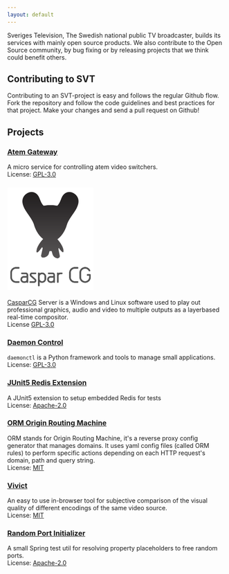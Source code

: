```yaml
---
layout: default
---
```


Sveriges Television, The Swedish national public TV broadcaster, builds its services with mainly open source products. We also contribute to the Open Source community, by bug fixing or by releasing projects that we think could benefit others.

## Contributing to SVT

Contributing to an SVT-project is easy and follows the regular Github flow. Fork the repository and follow the code guidelines and best practices for that project. Make your changes and send a pull request on Github! 

## Projects

### [Atem Gateway](https://github.com/SVT/atemgateway) 
A micro service for controlling atem video switchers.  
License: [GPL-3.0](https://opensource.org/licenses/GPL-3.0)

### [<img src="./assets/img/casparlogo.png" alt="casparlogo" width="200" />](https://www.casparcg.com/) 
[CasparCG](https://www.casparcg.com/) Server is a Windows and Linux software used to play out professional graphics, audio and video to multiple outputs as a layerbased real-time compositor.  
License [GPL-3.0](https://opensource.org/licenses/GPL-3.0) 

### [Daemon Control](https://github.com/SVT/daemonctl)
`daemonctl` is a Python framework and tools to manage small applications.  
License: [GPL-3.0](https://opensource.org/licenses/GPL-3.0)

### [JUnit5 Redis Extension](https://github.com/SVT/junit5-redis-extension)
A JUnit5 extension to setup embedded Redis for tests   
License: [Apache-2.0](https://opensource.org/licenses/Apache-2.0)

### [ORM Origin Routing Machine](https://github.com/SVT/orm)
ORM stands for Origin Routing Machine, it's a reverse proxy config generator that manages domains. It uses yaml config files (called ORM rules) to perform specific actions depending on each HTTP request's domain, path and query string.  
License: [MIT](https://opensource.org/licenses/MIT)

### [Vivict](https://github.com/SVT/vivict)
An easy to use in-browser tool for subjective comparison of the visual quality of different encodings of the same video source.  
License: [MIT](https://opensource.org/licenses/MIT)

### [Random Port Initializer](https://github.com/SVT/random-port-initializer)
A small Spring test util for resolving property placeholders to free random ports.  
License: [Apache-2.0](https://opensource.org/licenses/Apache-2.0)
 
